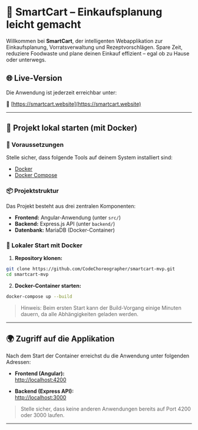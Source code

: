 # 🛒 SmartCart – Einkaufsplanung leicht gemacht

Willkommen bei **SmartCart**, der intelligenten Webapplikation zur Einkaufsplanung, Vorratsverwaltung und Rezeptvorschlägen. Spare Zeit, reduziere Foodwaste und plane deinen Einkauf effizient – egal ob zu Hause oder unterwegs.

## 🌐 Live-Version

Die Anwendung ist jederzeit erreichbar unter:

🔗 [https://smartcart.website](https://smartcart.website)

---

## 🚀 Projekt lokal starten (mit Docker)

### 🔧 Voraussetzungen

Stelle sicher, dass folgende Tools auf deinem System installiert sind:

- [Docker](https://www.docker.com/)
- [Docker Compose](https://docs.docker.com/compose/)

### 📦 Projektstruktur

Das Projekt besteht aus drei zentralen Komponenten:

- **Frontend:** Angular-Anwendung (unter `src/`)
- **Backend:** Express.js API (unter `backend/`)
- **Datenbank:** MariaDB (Docker-Container)

### 🧪 Lokaler Start mit Docker

1. **Repository klonen:**

```bash
git clone https://github.com/CodeChoreographer/smartcart-mvp.git
cd smartcart-mvp
```

2. **Docker-Container starten:**

```bash
docker-compose up --build
```

> Hinweis: Beim ersten Start kann der Build-Vorgang einige Minuten dauern, da alle Abhängigkeiten geladen werden.

---

## 🌍 Zugriff auf die Applikation

Nach dem Start der Container erreichst du die Anwendung unter folgenden Adressen:

- **Frontend (Angular):**  
  [http://localhost:4200](http://localhost:4200)

- **Backend (Express API):**  
  [http://localhost:3000](http://localhost:3000)

> Stelle sicher, dass keine anderen Anwendungen bereits auf Port 4200 oder 3000 laufen.

---
